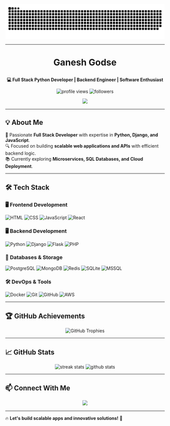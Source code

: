 <p align="center">
  <img src="https://raw.githubusercontent.com/Platane/snk/output/github-contribution-grid-snake.svg" alt="snake game" />
</p>

---

# <p align="center">Ganesh Godse</p>

<p align="center">
  <strong>💻 Full Stack Python Developer | Backend Engineer | Software Enthusiast</strong>
</p>

<p align="center">
  <img src="https://komarev.com/ghpvc/?username=ganeshgodse&label=Profile%20Views&color=0e75b6&style=flat" alt="profile views" />
  <img src="https://img.shields.io/github/followers/ganeshgodse?label=Followers&style=social" alt="followers" />
</p>

<p align="center">
  <img src="https://readme-typing-svg.herokuapp.com?size=26&color=4CAF50&center=true&vCenter=true&width=500&lines=Welcome+to+my+GitHub+profile!;Full+Stack+Python+Developer+%7C+Django+%7C+Flask;Let's+build+awesome+apps+together!" />
</p>



---

## 💡 About Me  
💼 Passionate **Full Stack Developer** with expertise in **Python, Django, and JavaScript**.  
🔍 Focused on building **scalable web applications and APIs** with efficient backend logic.  
📚 Currently exploring **Microservices, SQL Databases, and Cloud Deployment**.  

---

## 🛠 Tech Stack  

### 🖥️ **Frontend Development**  
![HTML](https://img.shields.io/badge/HTML5-E34F26?style=for-the-badge&logo=html5&logoColor=white) ![CSS](https://img.shields.io/badge/CSS3-1572B6?style=for-the-badge&logo=css3&logoColor=white) ![JavaScript](https://img.shields.io/badge/JavaScript-F7DF1E?style=for-the-badge&logo=javascript&logoColor=black) ![React](https://img.shields.io/badge/React-61DAFB?style=for-the-badge&logo=react&logoColor=black)

### 🖥️ **Backend Development**  
![Python](https://img.shields.io/badge/Python-3776AB?style=for-the-badge&logo=python&logoColor=white) ![Django](https://img.shields.io/badge/Django-092E20?style=for-the-badge&logo=django&logoColor=white) ![Flask](https://img.shields.io/badge/Flask-000000?style=for-the-badge&logo=flask&logoColor=white) ![PHP](https://img.shields.io/badge/PHP-777BB4?style=for-the-badge&logo=php&logoColor=white)

### 💾 **Databases & Storage**  
![PostgreSQL](https://img.shields.io/badge/PostgreSQL-316192?style=for-the-badge&logo=postgresql&logoColor=white) ![MongoDB](https://img.shields.io/badge/MongoDB-47A248?style=for-the-badge&logo=mongodb&logoColor=white) ![Redis](https://img.shields.io/badge/Redis-DC382D?style=for-the-badge&logo=redis&logoColor=white) ![SQLite](https://img.shields.io/badge/SQLite-003B57?style=for-the-badge&logo=sqlite&logoColor=white) ![MSSQL](https://img.shields.io/badge/MSSQL-CC2927?style=for-the-badge&logo=microsoftsqlserver&logoColor=white)

### 🛠 **DevOps & Tools**  
![Docker](https://img.shields.io/badge/Docker-2496ED?style=for-the-badge&logo=docker&logoColor=white) ![Git](https://img.shields.io/badge/Git-F05032?style=for-the-badge&logo=git&logoColor=white) ![GitHub](https://img.shields.io/badge/GitHub-181717?style=for-the-badge&logo=github&logoColor=white) ![AWS](https://img.shields.io/badge/AWS-FF9900?style=for-the-badge&logo=amazonaws&logoColor=white)

---

## 🏆 GitHub Achievements  
<p align="center">
  <img src="https://github-profile-trophy.vercel.app/?username=ganeshgodse&theme=onedark&no-frame=true&margin-w=10&row=1&column=6" alt="GitHub Trophies">
</p>

---

## 📈 GitHub Stats  
<p align="center">
  <img src="https://github-readme-streak-stats.herokuapp.com/?user=ganeshgodse&theme=tokyonight" alt="streak stats" />
  <img src="https://github-readme-stats.vercel.app/api?username=ganeshgodse&show_icons=true&theme=tokyonight" alt="github stats" />
</p>

---

## 📫 Connect With Me  

<p align="center">
  <a href="mailto:ganeshgodse1902@gmail.com">
    <img src="https://img.shields.io/badge/-Email-EA4335?style=for-the-badge&logo=gmail&logoColor=white">
  </a>
</p>

---

🔥 **Let's build scalable apps and innovative solutions!** 🚀
